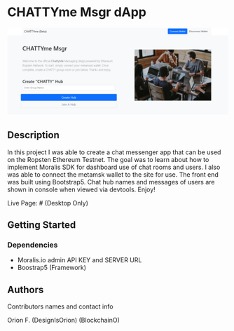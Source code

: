 # CHATTYme Msgr dApp

<img src="https://github.com/designisO/CHATTYme-dApp/blob/main/Screenshot%20(27).png">


## Description

In this project I was able to create a chat messenger app that can be used on the Ropsten Ethereum Testnet. The goal was to learn about how to implement Moralis SDK for dashboard use of chat rooms and users. I also was able to connect the metamsk wallet to the site for use. The front end was built using Bootstrap5. Chat hub names and messages of users are shown in console when viewed via devtools. Enjoy!

Live Page: # (Desktop Only)

## Getting Started

### Dependencies

* Moralis.io admin API KEY and SERVER URL
* Boostrap5 (Framework)


## Authors

Contributors names and contact info

Orion F.
(DesignIsOrion)
(BlockchainO)
